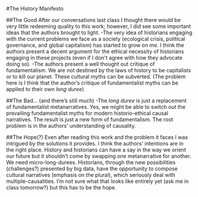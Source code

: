 #The History Manifesto

##The Good
After our conversations last class I thought there would be very little redeeming quality to this work; however, I did see some important ideas that the authors brought to light. 
-The very idea of historians engaging with the current problems we face as a society (ecological crisis, political governance, and global capitalism) has started to grow on me. I think the authors present a decent argument for the ethical necessity of historians engaging in these projects (even if I don't agree with how they advocate doing so).
-The authors present a well thought out critique of fundamentalism. We are not destined by the laws of history to be capitalists or to kill our planet. These cultural myths can be subverted. (The problem here is I think that the author’s critique of fundamentalist myths can be applied to their own *long duree*) 

##The Bad… (and there’s still much) 
-The *long duree* is just a replacement of fundamentalist metanarratives. Yes, we might be able to switch out the prevailing fundamentalist myths for modern historio-ethical causal narratives. The result is just a new form of fundamentalism. The root problem is in the authors’ understanding of causality. 

##The Hope(?) 
Even after reading this work and the problem it faces I was intrigued by the solutions it provides. I think the authors’ intentions are in the right place. History and historians can have a say in the way we orient our future but it shouldn’t come by swapping one metanarrative for another. We need micro-long-durees. Historians, through the new possibilities (challenges?) presented by big data, have the opportunity to compose cultural narratives (emphasis on the plural), which seriously deal with multiple-causalities. I’m not sure what that looks like entirely yet (ask me in class tomorrow?) but this has to be the hope.
